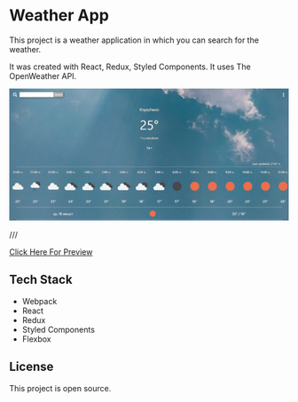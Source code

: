# Weather App
 
This project is a weather application in which you can search for the weather.

It was created with React, Redux, Styled Components. It uses The OpenWeather API.

![example-site](https://raw.githubusercontent.com/PeshoBiceps/Weather-app/master/src/weather.jpg)

///

[Click Here For Preview]()

## Tech Stack

- Webpack 
- React
- Redux
- Styled Components
- Flexbox


## License

This project is open source.